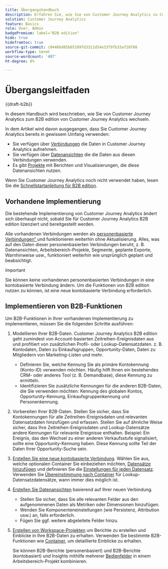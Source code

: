 ```yaml
---
title: Übergangshandbuch
description: Erfahren Sie, wie Sie von Customer Journey Analytics zu Customer Journey Analytics B2B edition wechseln
solution: Customer Journey Analytics
feature: Basics
role: User, Admin
badgePremium: label="B2B edition"
hide: true
hidefromtoc: true
source-git-commit: c0446bd85b65109fd3311d54e33f9fb33af28f88
workflow-type: tm+mt
source-wordcount: '487'
ht-degree: 0%

---
```


# Übergangsleitfaden

{{draft-b2b}}

In diesem Handbuch wird beschrieben, wie Sie von Customer Journey Analytics zum B2B edition von Customer Journey Analytics wechseln.

In dem Artikel wird davon ausgegangen, dass Sie Customer Journey Analytics bereits in gewissem Umfang verwenden:

* Sie verfügen über [Verbindungen](/help/connections/overview.md) die Daten in Customer Journey Analytics aufnehmen.
* Sie verfügen über [Datenansichten](/help/data-views/data-views.md) die die Daten aus diesen Verbindungen verwenden.
* Es gibt [Projekte](/help/analysis-workspace/home.md) mit Berichten und Visualisierungen, die diese Datenansichten nutzen.

Wenn Sie Customer Journey Analytics noch nicht verwendet haben, lesen Sie die [Schnellstartanleitung für B2B edition](cja-b2b-quick-start-guide.md).


## Vorhandene Implementierung

Die bestehende Implementierung von Customer Journey Analytics ändert sich überhaupt nicht, sobald Sie für Customer Journey Analytics B2B edition lizenziert und bereitgestellt werden.

Alle vorhandenen Verbindungen werden als [personenbasierte Verbindungen“ ](cja-b2b-concepts-features.md#connections-and-identifiers) und funktionieren weiterhin ohne Aktualisierung. Alles, was auf den Daten dieser personenbasierten Verbindungen beruht, z. B. Datenansichten, Arbeitsbereich-Projekte, Segmente, geplante Exporte, Warnhinweise usw., funktioniert weiterhin wie ursprünglich geplant und beabsichtigt.

>[!IMPORTANT]
>
>Sie können keine vorhandenen personenbasierten Verbindungen in eine kontobasierte Verbindung ändern. Um die Funktionen von B2B edition nutzen zu können, ist eine neue kontobasierte Verbindung erforderlich.
>


## Implementieren von B2B-Funktionen

Um B2B-Funktionen in Ihrer vorhandenen Implementierung zu implementieren, müssen Sie die folgenden Schritte ausführen:

1. Modellieren Ihrer B2B-Daten. Customer Journey Analytics B2B edition geht zumindest von Account-basierten Zeitreihen-Ereignisdaten aus und profitiert von zusätzlichen Profil- oder Lookup-Datensatzdaten. z. B. Kontodaten, Daten zu Einkaufsgruppen, Opportunity-Daten, Daten zu Mitgliedern von Marketing-Listen und mehr.

   * Definieren Sie, welche Kennung Sie als primäre Kontokennung (Konto-ID) verwenden möchten. Häufig hilft Ihnen ein bestehendes CRM- oder anderes Tool (z. B. Demandbase), diese Kennung zu ermitteln.
   * Identifizieren Sie zusätzliche Kennungen für die anderen B2B-Daten, die Sie verwenden möchten: Kennung des globalen Kontos, Opportunity-Kennung, Einkaufsgruppenkennung und Personenkennung.

1. Vorbereiten Ihrer B2B-Daten. Stellen Sie sicher, dass Sie Kontokennungen für alle Zeitreihen-Ereignisdaten und relevanten Datensatzdaten hinzufügen und erfassen. Stellen Sie auf ähnliche Weise sicher, dass Ihre Zeitreihen-Ereignisdaten und Lookup-Datensätze andere Kennungen für relevante Ereignisse enthalten. Beispiel: Ein Ereignis, das den Wechsel zu einer anderen Verkaufsstufe signalisiert, sollte eine Opportunity-Kennung haben. Diese Kennung sollte Teil der Daten Ihrer Opportunity-Suche sein.

1. [Erstellen Sie eine neue kontobasierte Verbindung](/help/connections/create-connection.md#account-based-connection). Wählen Sie aus, welche optionalen Container Sie einbeziehen möchten, [Datensätze hinzufügen](/help/connections/create-connection.md#add-datasets) und definieren Sie die [Einstellungen für jeden Datensatz](/help/connections/create-connection.md#dataset-settings). Verwenden Sie [Übereinstimmung nach Container](cja-b2b-concepts-features.md#match-by-container) für Lookup-Datensatzdatensätze, wann immer dies möglich ist.

1. [Erstellen Sie Datenansichten](/help/data-views/create-dataview.md) basierend auf Ihrer neuen Verbindung.

   * Stellen Sie sicher, dass Sie alle relevanten Felder aus den aufgenommenen Daten als Metriken oder Dimensionen hinzufügen.
   * Wenden Sie Komponenteneinstellungen (wie Persistenz, Attribution usw.) an, falls erforderlich.
   * Fügen Sie ggf. weitere abgeleitete Felder hinzu.

1. [Erstellen von Workspace-Projekten](/help/analysis-workspace/build-workspace-project/create-projects.md) um Berichte zu erstellen und Einblicke in Ihre B2B-Daten zu erhalten. Verwenden Sie bestimmte B2B-Funktionen wie [Container](cja-b2b-concepts-features.md#containers), um detaillierte Einblicke zu erhalten.

   Sie können B2B-Berichte (personenbasiert) und B2B-Berichte (kontobasiert) und Insights mithilfe mehrerer [Bedienfelder](/help/analysis-workspace/c-panels/panels.md) in einem Arbeitsbereich-Projekt kombinieren.
